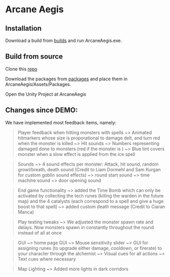 # Arcane Aegis

## Installation
Download a build from [builds](https://uctcloud-my.sharepoint.com/:f:/g/personal/wrtcam003_myuct_ac_za/EmVK3yRCfYNJnNWZ1AFtf8UBHIO28m_FMOpw0gGkEZddWA?e=vOgy8S) and run ArcaneAegis.exe.

## Build from source
Clone this [repo](https://github.com/Oliver-Borg/arcane-aegis)

Download the packages from [packages](https://uctcloud-my.sharepoint.com/:f:/g/personal/wrtcam003_myuct_ac_za/EhAgjH8VAuVBmAoSeMEX0r0BB7MeVwTA04UY4fDVeTtaFw?e=kEApzu) and place them in ArcaneAegis/Assets/Packages.

Open the Unity Project at ArcaneAegis



## Changes since DEMO:

We have implemented most feedback items, namely:

> Player feedback when hitting monsters with spells
	~> Animated hitmarkers whose size is proporational to damage delt, and turn red when the monster is killed
	~> Hit sounds
	~> Numbers representing damaged done to monsters (red if the monster is )
	~> Blue tint covers monster when a slow effect is applied from the ice spell

> Sounds
	~> 4 sound effects per monster: Attack, hit sound, random growl/breath, death sound (Credit to Liam Dormehl and Sam Kurgan for custom goblin sound effects)
	~> round start sound
	~> time machine sound
	~> door opening sound

> End game functionality
	~> added the Time Bomb which can only be activated by collecting the tech runes (killing the warden in the future map) and the 4 catalysts (each correspond to a spell and give a huge boost to that spell)
 	~> added custom death message (Credit to Ciaran Manca)
	
> Play testing tweaks
	~> We adjusted the monster spawn rate and delays. Now monsters spawn in constantly throughout the round instead of all at once
	
> GUI
	~> home page GUI
	~> Mouse sensitivity slider
	~> GUI for assigning runes (to upgrade either damage, cooldown, or firerate) to your character through the alchemist
    ~> Visual cues for all actions
    ~> Text cues where necessary

> Map Lighting
	~> Added more lights in dark corridors
